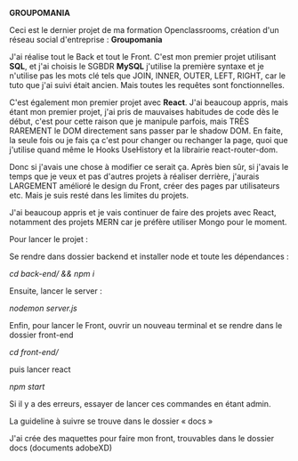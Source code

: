 
**GROUPOMANIA**

Ceci est le dernier projet de ma formation Openclassrooms, création d'un réseau social d'entreprise : **Groupomania**

J'ai réalise tout le Back et tout le Front. C'est mon premier projet utilisant **SQL**, et j'ai choisis le SGBDR **MySQL** j'utilise la première syntaxe et je n'utilise pas les mots clé tels que JOIN, INNER, OUTER, LEFT, RIGHT, car le tuto que j'ai suivi était ancien. Mais toutes les requêtes sont fonctionnelles.

C'est également mon premier projet avec **React**. J'ai beaucoup appris, mais étant mon premier projet, j'ai pris de mauvaises habitudes de code dès le début, c'est pour cette raison que je manipule parfois, mais TRÈS RAREMENT le DOM directement sans passer par le shadow DOM. En faite, la seule fois ou je fais ça c'est pour changer ou rechanger la page, quoi que j'utilise quand même le Hooks UseHistory et la librairie react-router-dom.

Donc si j'avais une chose à modifier ce serait ça. Après bien sûr, si j'avais le temps que je veux et pas d'autres projets à réaliser derrière, j'aurais LARGEMENT amélioré le design du Front, créer des pages par utilisateurs etc. Mais je suis resté dans les limites du projets.

J'ai beaucoup appris et je vais continuer de faire des projets avec React, notamment des projets MERN car je préfère utiliser Mongo pour le moment.

Pour lancer le projet :

Se rendre dans dossier backend et installer node et toute les dépendances :

*cd back-end/ && npm i*

Ensuite, lancer le server :

*nodemon server.js*

Enfin, pour lancer le Front, ouvrir un nouveau terminal et se rendre dans le dossier front-end

*cd front-end/*

puis lancer react

*npm start*

Si il y a des erreurs, essayer de lancer ces commandes en étant admin.

La guideline à suivre se trouve dans le dossier « docs »

J'ai crée des maquettes pour faire mon front, trouvables dans le dossier docs (documents adobeXD)
